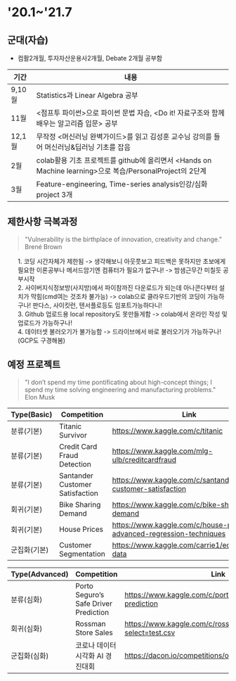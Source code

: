 <h1 id='20.1~'21.7>'20.1~'21.7</h1>
<h2 id="군대자습">군대(자습)</h2>
<ul>
<li>컴활2개월, 투자자산운용사2개월, Debate 2개월 공부함</li>
</ul>

<table>
<thead>
<tr>
<th>기간</th>
<th>내용</th>
</tr>
</thead>
<tbody>
<tr>
<td>9,10월</td>
<td>Statistics과 Linear Algebra 공부</td>
</tr>
<tr>
<td>11월</td>
<td>&lt;점프투 파이썬&gt;으로 파이썬 문법 자습, &lt;Do it! 자료구조와 함께 배우는 알고리즘 입문&gt; 공부</td>
</tr>
<tr>
<td>12,1월</td>
<td>무작정 &lt;머신러닝 완벽가이드&gt;를 읽고 김성훈 교수님 강의를 들어 머신러닝&딥러닝 기초를 잡음</td>
</tr>
<tr>
<td>2월</td>
<td>colab활용 기초 프로젝트를 github에 올리면서 &lt;Hands on Machine learning&gt;으로 복습/PersonalProject의 2단계</td>
</tr>
<tr>
<td>3월</td>
<td>Feature-engineering, Time-series analysis인강/심화 project 3개</td>
</tr>
</tbody>
</table><h2 id="제한사항-극복과정">제한사항 극복과정</h2>
<blockquote>
<p>"Vulnerability is the birthplace of innovation, creativity and change."<br> Brené Brown</p>
</blockquote>
<ul>
1. 코딩 시간자체가 제한됨 -&gt; 생각해보니 아웃풋보고 피드백은 못하지만 초보에게 필요한 이론공부나 메서드암기엔 컴퓨터가 필요가 없구나!  -&gt; 밤샘근무간 미칠듯 공부시작<br>
2. 사이버지식정보방(사지방)에서 파이참까진 다운로드가 되는데 아나콘다부터 설치가 막힘(cmd여는 것조차 불가능) -&gt; colab으로 클라우드기반의 코딩이 가능하구나! 판다스, 사이킷런, 텐서플로등도 임포트가능하다니!<br>
3. Github 업로드용 local repository도 못만들게함 -&gt; colab에서 온라인 작성 및 업로드가 가능하구나!<br>
4. 데이터셋 불러오기가 불가능함 -> 드라이브에서 바로 불러오기가 가능하구나!(GCP도 구경해봄)<br>
</ul>
<h2 id="예정-프로젝트">예정 프로젝트</h2>
<blockquote>
<p>"I don’t spend my time pontificating about high-concept things; I spend my time solving engineering and manufacturing problems." <br>Elon Musk<p>
</blockquote>


Type(Basic)|Competition|Link
-|-|-
분류(기본)|Titanic Survivor|https://www.kaggle.com/c/titanic
분류(기본)|Credit Card Fraud Detection|https://www.kaggle.com/mlg-ulb/creditcardfraud
분류(기본)|Santander Customer Satisfaction|https://www.kaggle.com/c/santander-customer-satisfaction
회귀(기본)|Bike Sharing Demand|https://www.kaggle.com/c/bike-sharing-demand
회귀(기본)|House Prices|https://www.kaggle.com/c/house-prices-advanced-regression-techniques
군집화(기본)|Customer Segmentation|https://www.kaggle.com/carrie1/ecommerce-data

Type(Advanced)|Competition|Link
-|-|-
분류(심화)|Porto Seguro’s Safe Driver Prediction|https://www.kaggle.com/c/porto-seguro-safe-driver-prediction
회귀(심화)|Rossman Store Sales|https://www.kaggle.com/c/rossmann-store-sales/data?select=test.csv
군집화(심화)|코로나 데이터 시각화 AI 경진대회|https://dacon.io/competitions/official/235590/overview/

